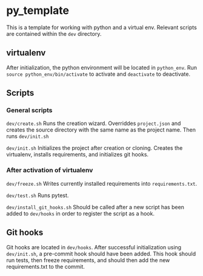 # py_template

This is a template for working with python and a virtual env. Relevant scripts are contained within the ```dev``` directory. 

## virtualenv

After initialization, the python environment will be located in ```python_env```. Run ```source python_env/bin/activate``` to activate and ```deactivate``` to deactivate.

## Scripts

### General scripts

```dev/create.sh```    Runs the creation wizard. Overriddes ``project.json`` and creates the source directory with the same name as the project name. Then runs ```dev/init.sh```

```dev/init.sh```   Initializes the project after creation or cloning. Creates the virtualenv, installs requirements, and initializes git hooks.

### After activation of virtualenv

```dev/freeze.sh``` Writes currently installed requirements into ```requirements.txt```. 

```dev/test.sh```   Runs pytest.

```dev/install_git_hooks.sh```  Should be called after a new script has been added to ```dev/hooks``` in order to register the script as a hook.

## Git hooks

Git hooks are located in ```dev/hooks```. 
After successful initialization using ```dev/init.sh```, a pre-commit hook should have been added. This hook should run tests, then freeze requirements, and should then add the new requirements.txt to the commit.  

